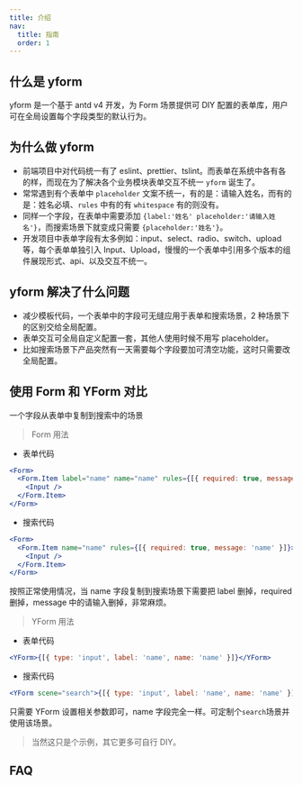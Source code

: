 ```yaml
---
title: 介绍
nav:
  title: 指南
  order: 1
---
```


## 什么是 yform

yform 是一个基于 antd v4 开发，为 Form 场景提供可 DIY 配置的表单库，用户可在全局设置每个字段类型的默认行为。

## 为什么做 yform

- 前端项目中对代码统一有了 eslint、prettier、tslint。而表单在系统中各有各的样，而现在为了解决各个业务模块表单交互不统一 `yform` 诞生了。
- 常常遇到有个表单中 `placeholder` 文案不统一，有的是：请输入姓名，而有的是：姓名必填、`rules` 中有的有 `whitespace` 有的则没有。
- 同样一个字段，在表单中需要添加 `{label:'姓名' placeholder:'请输入姓名'}`，而搜索场景下就变成只需要 `{placeholder:'姓名'}`。
- 开发项目中表单字段有太多例如：input、select、radio、switch、upload 等，每个表单单独引入 Input、Upload，慢慢的一个表单中引用多个版本的组件展现形式、api、以及交互不统一。

## yform 解决了什么问题

- 减少模板代码，一个表单中的字段可无缝应用于表单和搜索场景，2 种场景下的区别交给全局配置。
- 表单交互可全局自定义配置一套，其他人使用时候不用写 placeholder。
- 比如搜索场景下产品突然有一天需要每个字段要加可清空功能，这时只需要改全局配置。

## 使用 Form 和 YForm 对比

一个字段从表单中复制到搜索中的场景

> Form 用法

- 表单代码

```jsx | pure
<Form>
  <Form.Item label="name" name="name" rules={[{ required: true, message: '请输入 name' }]}>
    <Input />
  </Form.Item>
</Form>
```

- 搜索代码

```jsx | pure
<Form>
  <Form.Item name="name" rules={[{ required: true, message: 'name' }]}>
    <Input />
  </Form.Item>
</Form>
```

按照正常使用情况，当 name 字段复制到搜索场景下需要把 label 删掉，required 删掉，message 中的请输入删掉，非常麻烦。

> YForm 用法

- 表单代码

```jsx | pure
<YForm>{[{ type: 'input', label: 'name', name: 'name' }]}</YForm>
```

- 搜索代码

```jsx | pure
<YForm scene="search">{[{ type: 'input', label: 'name', name: 'name' }]}</YForm>
```

只需要 YForm 设置相关参数即可，name 字段完全一样。可定制个`search`场景并使用该场景。

> 当然这只是个示例，其它更多可自行 DIY。

## FAQ

###
